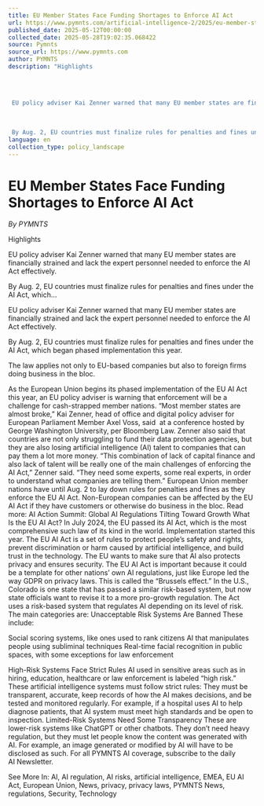 ```yaml
---
title: EU Member States Face Funding Shortages to Enforce AI Act
url: https://www.pymnts.com/artificial-intelligence-2/2025/eu-member-states-face-funding-shortages-to-enforce-ai-act/
published_date: 2025-05-12T00:00:00
collected_date: 2025-05-28T19:02:35.068422
source: Pymnts
source_url: https://www.pymnts.com
author: PYMNTS
description: "Highlights 
 
 
 
 
 EU policy adviser Kai Zenner warned that many EU member states are financially strained and lack the expert personnel needed to enforce the AI Act effectively. 
 
 
 
 By Aug. 2, EU countries must finalize rules for penalties and fines under the AI Act, which..."
language: en
collection_type: policy_landscape
---
```


# EU Member States Face Funding Shortages to Enforce AI Act

*By PYMNTS*

Highlights 
 
 
 
 
 EU policy adviser Kai Zenner warned that many EU member states are financially strained and lack the expert personnel needed to enforce the AI Act effectively. 
 
 
 
 By Aug. 2, EU countries must finalize rules for penalties and fines under the AI Act, which...

EU policy adviser Kai Zenner warned that many EU member states are financially strained and lack the expert personnel needed to enforce the AI Act effectively.

By Aug. 2, EU countries must finalize rules for penalties and fines under the AI Act, which began phased implementation this year.

The law applies not only to EU-based companies but also to foreign firms doing business in the bloc.

As the European Union begins its phased implementation of the EU AI Act this year, an EU policy adviser is warning that enforcement will be a challenge for cash-strapped member nations. 
 “Most member states are almost broke,” Kai Zenner, head of office and digital policy adviser for European Parliament Member Axel Voss, said  at a conference hosted by George Washington University, per Bloomberg Law. 
 Zenner also said that countries are not only struggling to fund their data protection agencies, but they are also losing artificial intelligence (AI) talent to companies that can pay them a lot more money. 
 “This combination of lack of capital finance and also lack of talent will be really one of the main challenges of enforcing the AI Act,” Zenner said. “They need some experts, some real experts, in order to understand what companies are telling them.” 
 European Union member nations have until Aug. 2 to lay down rules for penalties and fines as they enforce the EU AI Act. 
 Non-European companies can be affected by the EU AI Act if they have customers or otherwise do business in the bloc. 
 Read more: AI Action Summit: Global AI Regulations Tilting Toward Growth 
 What Is the EU AI Act? 
 In July 2024, the EU passed its AI Act, which is the most comprehensive such law of its kind in the world. Implementation started this year. 
 The EU AI Act is a set of rules to protect people’s safety and rights, prevent discrimination or harm caused by artificial intelligence, and build trust in the technology. The EU wants to make sure that AI also protects privacy and ensures security. 
 The EU AI Act is important because it could be a template for other nations’ own AI regulations, just like Europe led the way GDPR on privacy laws. This is called the “Brussels effect.” 
 In the U.S., Colorado is one state that has passed a similar risk-based system, but now state officials want to revise it to a more pro-growth regulation. The Act uses a risk-based system that regulates AI depending on its level of risk. The main categories are: 
 Unacceptable Risk Systems Are Banned 
 These include: 
 
 Social scoring systems, like ones used to rank citizens 
 AI that manipulates people using subliminal techniques 
 Real-time facial recognition in public spaces, with some exceptions for law enforcement 
 
 High-Risk Systems Face Strict Rules 
 AI used in sensitive areas such as in hiring, education, healthcare or law enforcement is labeled “high risk.” 
 These artificial intelligence systems must follow strict rules: They must be transparent, accurate, keep records of how the AI makes decisions, and be tested and monitored regularly. 
 For example, if a hospital uses AI to help diagnose patients, that AI system must meet high standards and be open to inspection. 
 Limited-Risk Systems Need Some Transparency 
 These are lower-risk systems like ChatGPT or other chatbots. They don’t need heavy regulation, but they must let people know the content was generated with AI. For example, an image generated or modified by AI will have to be disclosed as such. 
 For all PYMNTS AI coverage, subscribe to the daily   AI Newsletter.

See More In: AI, AI regulation, AI risks, artificial intelligence, EMEA, EU AI Act, European Union, News, privacy, privacy laws, PYMNTS News, regulations, Security, Technology